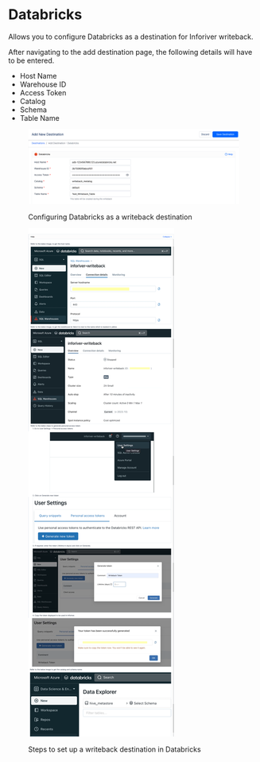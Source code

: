# Databricks

Allows you to configure Databricks as a destination for Inforiver writeback.&#x20;

After navigating to the add destination page, the following details will have to be entered.&#x20;

* Host Name
* Warehouse ID
* Access Token
* Catalog
* Schema
* Table Name

<figure><img src="../../../.gitbook/assets/image (60).png" alt=""><figcaption><p>Configuring Databricks as a writeback destination</p></figcaption></figure>

<figure><img src="../../../.gitbook/assets/image (50).png" alt=""><figcaption><p>Steps to set up a writeback destination in Databricks</p></figcaption></figure>
